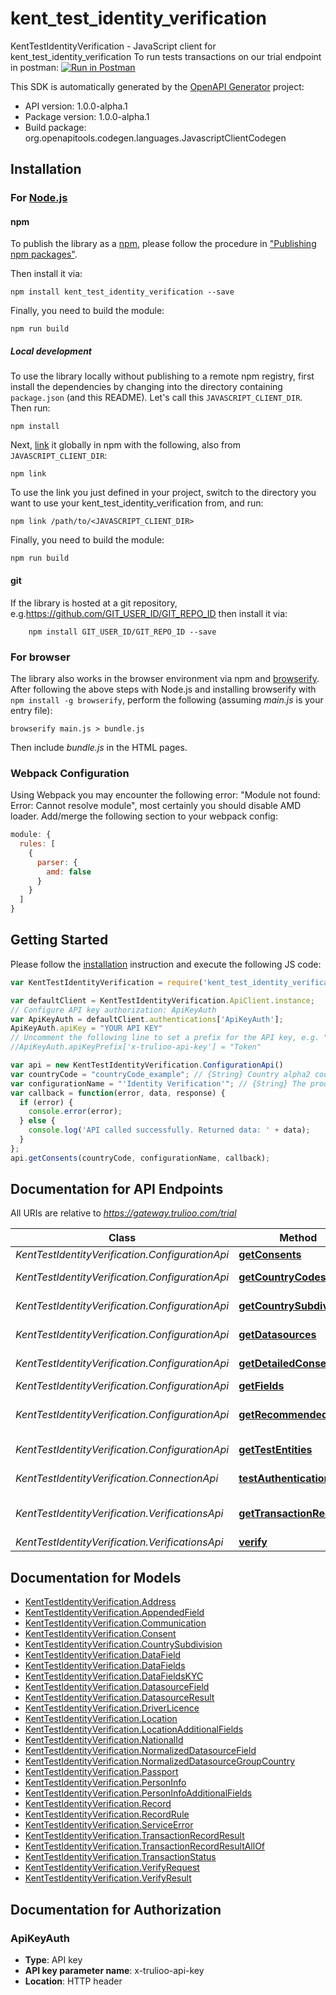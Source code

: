 # kent_test_identity_verification

KentTestIdentityVerification - JavaScript client for kent_test_identity_verification
To run tests transactions on our trial endpoint in postman:
[![Run in Postman](https://run.pstmn.io/button.svg)](https://www.getpostman.com/run-collection/a58f438d101278e2bc62)

This SDK is automatically generated by the [OpenAPI Generator](https://openapi-generator.tech) project:

- API version: 1.0.0-alpha.1
- Package version: 1.0.0-alpha.1
- Build package: org.openapitools.codegen.languages.JavascriptClientCodegen

## Installation

### For [Node.js](https://nodejs.org/)

#### npm

To publish the library as a [npm](https://www.npmjs.com/), please follow the procedure in ["Publishing npm packages"](https://docs.npmjs.com/getting-started/publishing-npm-packages).

Then install it via:

```shell
npm install kent_test_identity_verification --save
```

Finally, you need to build the module:

```shell
npm run build
```

##### Local development

To use the library locally without publishing to a remote npm registry, first install the dependencies by changing into the directory containing `package.json` (and this README). Let's call this `JAVASCRIPT_CLIENT_DIR`. Then run:

```shell
npm install
```

Next, [link](https://docs.npmjs.com/cli/link) it globally in npm with the following, also from `JAVASCRIPT_CLIENT_DIR`:

```shell
npm link
```

To use the link you just defined in your project, switch to the directory you want to use your kent_test_identity_verification from, and run:

```shell
npm link /path/to/<JAVASCRIPT_CLIENT_DIR>
```

Finally, you need to build the module:

```shell
npm run build
```

#### git

If the library is hosted at a git repository, e.g.https://github.com/GIT_USER_ID/GIT_REPO_ID
then install it via:

```shell
    npm install GIT_USER_ID/GIT_REPO_ID --save
```

### For browser

The library also works in the browser environment via npm and [browserify](http://browserify.org/). After following
the above steps with Node.js and installing browserify with `npm install -g browserify`,
perform the following (assuming *main.js* is your entry file):

```shell
browserify main.js > bundle.js
```

Then include *bundle.js* in the HTML pages.

### Webpack Configuration

Using Webpack you may encounter the following error: "Module not found: Error:
Cannot resolve module", most certainly you should disable AMD loader. Add/merge
the following section to your webpack config:

```javascript
module: {
  rules: [
    {
      parser: {
        amd: false
      }
    }
  ]
}
```

## Getting Started

Please follow the [installation](#installation) instruction and execute the following JS code:

```javascript
var KentTestIdentityVerification = require('kent_test_identity_verification');

var defaultClient = KentTestIdentityVerification.ApiClient.instance;
// Configure API key authorization: ApiKeyAuth
var ApiKeyAuth = defaultClient.authentications['ApiKeyAuth'];
ApiKeyAuth.apiKey = "YOUR API KEY"
// Uncomment the following line to set a prefix for the API key, e.g. "Token" (defaults to null)
//ApiKeyAuth.apiKeyPrefix['x-trulioo-api-key'] = "Token"

var api = new KentTestIdentityVerification.ConfigurationApi()
var countryCode = "countryCode_example"; // {String} Country alpha2 code
var configurationName = "'Identity Verification'"; // {String} The product configuration. Currently \"Identity Verification\" for all products.
var callback = function(error, data, response) {
  if (error) {
    console.error(error);
  } else {
    console.log('API called successfully. Returned data: ' + data);
  }
};
api.getConsents(countryCode, configurationName, callback);

```

## Documentation for API Endpoints

All URIs are relative to *https://gateway.trulioo.com/trial*

Class | Method | HTTP request | Description
------------ | ------------- | ------------- | -------------
*KentTestIdentityVerification.ConfigurationApi* | [**getConsents**](docs/ConfigurationApi.md#getConsents) | **GET** /configuration/v1/consents/{configurationName}/{countryCode} | Get Consents
*KentTestIdentityVerification.ConfigurationApi* | [**getCountryCodes**](docs/ConfigurationApi.md#getCountryCodes) | **GET** /configuration/v1/countrycodes/{configurationName} | Get Country Codes
*KentTestIdentityVerification.ConfigurationApi* | [**getCountrySubdivisions**](docs/ConfigurationApi.md#getCountrySubdivisions) | **GET** /configuration/v1/countrysubdivisions/{countryCode} | Get Country Subdivisions
*KentTestIdentityVerification.ConfigurationApi* | [**getDatasources**](docs/ConfigurationApi.md#getDatasources) | **GET** /configuration/v1/datasources/{configurationName}/{countryCode} | Get Datasources
*KentTestIdentityVerification.ConfigurationApi* | [**getDetailedConsents**](docs/ConfigurationApi.md#getDetailedConsents) | **GET** /configuration/v1/detailedConsents/{configurationName}/{countryCode} | Get Detailed Consents
*KentTestIdentityVerification.ConfigurationApi* | [**getFields**](docs/ConfigurationApi.md#getFields) | **GET** /configuration/v1/fields/{configurationName}/{countryCode} | Get Fields
*KentTestIdentityVerification.ConfigurationApi* | [**getRecommendedFields**](docs/ConfigurationApi.md#getRecommendedFields) | **GET** /configuration/v1/recommendedfields/{configurationName}/{countryCode} | Get Recommended Fields
*KentTestIdentityVerification.ConfigurationApi* | [**getTestEntities**](docs/ConfigurationApi.md#getTestEntities) | **GET** /configuration/v1/testentities/{configurationName}/{countryCode} | Get Test Entities
*KentTestIdentityVerification.ConnectionApi* | [**testAuthentication**](docs/ConnectionApi.md#testAuthentication) | **GET** /connection/v1/testauthentication | Test Authentication
*KentTestIdentityVerification.VerificationsApi* | [**getTransactionRecord**](docs/VerificationsApi.md#getTransactionRecord) | **GET** /verifications/v1/transactionrecord/{id} | Get Transaction Record
*KentTestIdentityVerification.VerificationsApi* | [**verify**](docs/VerificationsApi.md#verify) | **POST** /verifications/v1/verify | Verify


## Documentation for Models

 - [KentTestIdentityVerification.Address](docs/Address.md)
 - [KentTestIdentityVerification.AppendedField](docs/AppendedField.md)
 - [KentTestIdentityVerification.Communication](docs/Communication.md)
 - [KentTestIdentityVerification.Consent](docs/Consent.md)
 - [KentTestIdentityVerification.CountrySubdivision](docs/CountrySubdivision.md)
 - [KentTestIdentityVerification.DataField](docs/DataField.md)
 - [KentTestIdentityVerification.DataFields](docs/DataFields.md)
 - [KentTestIdentityVerification.DataFieldsKYC](docs/DataFieldsKYC.md)
 - [KentTestIdentityVerification.DatasourceField](docs/DatasourceField.md)
 - [KentTestIdentityVerification.DatasourceResult](docs/DatasourceResult.md)
 - [KentTestIdentityVerification.DriverLicence](docs/DriverLicence.md)
 - [KentTestIdentityVerification.Location](docs/Location.md)
 - [KentTestIdentityVerification.LocationAdditionalFields](docs/LocationAdditionalFields.md)
 - [KentTestIdentityVerification.NationalId](docs/NationalId.md)
 - [KentTestIdentityVerification.NormalizedDatasourceField](docs/NormalizedDatasourceField.md)
 - [KentTestIdentityVerification.NormalizedDatasourceGroupCountry](docs/NormalizedDatasourceGroupCountry.md)
 - [KentTestIdentityVerification.Passport](docs/Passport.md)
 - [KentTestIdentityVerification.PersonInfo](docs/PersonInfo.md)
 - [KentTestIdentityVerification.PersonInfoAdditionalFields](docs/PersonInfoAdditionalFields.md)
 - [KentTestIdentityVerification.Record](docs/Record.md)
 - [KentTestIdentityVerification.RecordRule](docs/RecordRule.md)
 - [KentTestIdentityVerification.ServiceError](docs/ServiceError.md)
 - [KentTestIdentityVerification.TransactionRecordResult](docs/TransactionRecordResult.md)
 - [KentTestIdentityVerification.TransactionRecordResultAllOf](docs/TransactionRecordResultAllOf.md)
 - [KentTestIdentityVerification.TransactionStatus](docs/TransactionStatus.md)
 - [KentTestIdentityVerification.VerifyRequest](docs/VerifyRequest.md)
 - [KentTestIdentityVerification.VerifyResult](docs/VerifyResult.md)


## Documentation for Authorization



### ApiKeyAuth


- **Type**: API key
- **API key parameter name**: x-trulioo-api-key
- **Location**: HTTP header


